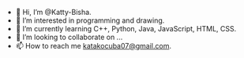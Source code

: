 - 👋 Hi, I’m @Katty-Bisha. 
- 👀 I’m interested in programming and drawing. 
- 🌱 I’m currently learning C++, Python, Java, JavaScript, HTML, CSS. 
- 💞️ I’m looking to collaborate on ...
- 📫 How to reach me katakocuba07@gmail.com.

<!---
Katty-Bisha/Katty-Bisha is a ✨ special ✨ repository because its `README.md` (this file) appears on your GitHub profile.
You can click the Preview link to take a look at your changes.
--->
